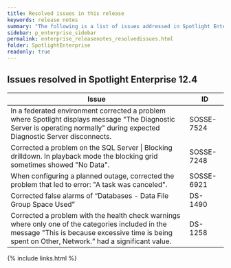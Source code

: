 ```yaml
---
title: Resolved issues in this release
keywords: release notes
summary: "The following is a list of issues addressed in Spotlight Enterprise 12.4"
sidebar: p_enterprise_sidebar
permalink: enterprise_releasenotes_resolvedissues.html
folder: SpotlightEnterprise
readonly: true
---
```




## Issues resolved in Spotlight Enterprise 12.4

Issue | ID
------|---
In a federated environment corrected a problem where Spotlight displays message "The Diagnostic Server is operating normally" during expected Diagnostic Server disconnects. | SOSSE-7524
Corrected a problem on the SQL Server \| Blocking drilldown. In playback mode the blocking grid sometimes showed "No Data". | SOSSE-7248
When configuring a planned outage, corrected the problem that led to error: "A task was canceled". | SOSSE-6921
Corrected false alarms of “Databases - Data File Group Space Used” | DS-1490
Corrected a problem with the health check warnings where only one of the categories included in the message "This is because excessive time is being spent on Other, Network.” had a significant value. | DS-1258



{% include links.html %}
